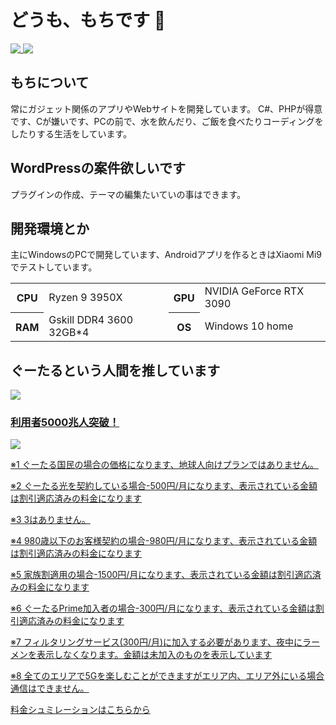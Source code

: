 # どうも、もちです 👋

<a href="https://github.com/motimoti-dev">
  <img align="top" src="https://github-readme-stats.vercel.app/api?username=motimoti-dev&show_icons=true&title_color=7f7f7f&icon_color=7f7f7f&text_color=7f7f7f&bg_color=00000000&hide_border=true" />
</a>
<a href="https://github.com/motimoti-dev?tab=repositories">
  <img align="top" src="https://github-readme-stats.vercel.app/api/top-langs/?username=motimoti-dev&title_color=7f7f7f&icon_color=7f7f7f&text_color=7f7f7f&bg_color=00000000&hide_border=true" />
</a>

## もちについて
常にガジェット関係のアプリやWebサイトを開発しています。
C#、PHPが得意です、Cが嫌いです、PCの前で、水を飲んだり、ご飯を食べたりコーディングをしたりする生活をしています。

## WordPressの案件欲しいです
プラグインの作成、テーマの編集たいていの事はできます。

## 開発環境とか
主にWindowsのPCで開発しています、Androidアプリを作るときはXiaomi Mi9でテストしています。

<table>
  <tr>
    <th scope="row">CPU</th>
    <td>Ryzen 9 3950X</td>
    <th scope="row">GPU</th>
    <td>NVIDIA GeForce RTX 3090</td>
  </tr>
  <tr>
    <th scope="row">RAM</th>
    <td>Gskill DDR4 3600 32GB*4</td>
    <th scope="row">OS</th>
    <td>Windows 10 home</td>
  </tr>
</table>

## ぐーたるという人間を推しています

<a href="https://gootal-mobile.web.app/">
  <img src="https://gootal-mobile.web.app/images/gootal-sp-fee-01.png">
  <h3>利用者5000兆人突破！</h3>
  <img src="https://gootal-mobile.web.app/images/gootal-sp-fee-03.png">
  <p>※1 ぐーたる国民の場合の価格になります、地球人向けプランではありません。</p>
  <p>※2 ぐーたる光を契約している場合-500円/月になります、表示されている金額は割引適応済みの料金になります</p>
  <p>※3 3はありません。</p>
  <p>※4 980歳以下のお客様契約の場合-980円/月になります、表示されている金額は割引適応済みの料金になります</p>
  <p>※5 家族割適用の場合-1500円/月になります、表示されている金額は割引適応済みの料金になります</p>
  <p>※6 ぐーたるPrime加入者の場合-300円/月になります、表示されている金額は割引適応済みの料金になります</p>
  <p>※7 フィルタリングサービス(300円/月)に加入する必要があります、夜中にラーメンを表示しなくなります。金額は未加入のものを表示しています</p>
  <p>※8 全てのエリアで5Gを楽しむことができますがエリア内、エリア外にいる場合通信はできません。</p>
  <p>料金シュミレーションはこちらから</p>
</a>

